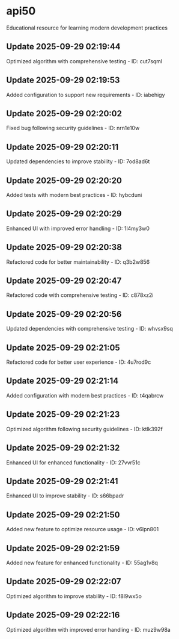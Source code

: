 # api50
Educational resource for learning modern development practices

## Update 2025-09-29 02:19:44
Optimized algorithm with comprehensive testing - ID: cut7sqml


## Update 2025-09-29 02:19:53
Added configuration to support new requirements - ID: iabehigy


## Update 2025-09-29 02:20:02
Fixed bug following security guidelines - ID: nrn1e10w


## Update 2025-09-29 02:20:11
Updated dependencies to improve stability - ID: 7od8ad6t


## Update 2025-09-29 02:20:20
Added tests with modern best practices - ID: hybcduni


## Update 2025-09-29 02:20:29
Enhanced UI with improved error handling - ID: 1l4my3w0


## Update 2025-09-29 02:20:38
Refactored code for better maintainability - ID: q3b2w856


## Update 2025-09-29 02:20:47
Refactored code with comprehensive testing - ID: c878xz2i


## Update 2025-09-29 02:20:56
Updated dependencies with comprehensive testing - ID: whvsx9sq


## Update 2025-09-29 02:21:05
Refactored code for better user experience - ID: 4u7rod9c


## Update 2025-09-29 02:21:14
Added configuration with modern best practices - ID: t4qabrcw


## Update 2025-09-29 02:21:23
Optimized algorithm following security guidelines - ID: ktlk392f


## Update 2025-09-29 02:21:32
Enhanced UI for enhanced functionality - ID: 27vvr51c


## Update 2025-09-29 02:21:41
Enhanced UI to improve stability - ID: s66bpadr


## Update 2025-09-29 02:21:50
Added new feature to optimize resource usage - ID: v6lpn801


## Update 2025-09-29 02:21:59
Added new feature for enhanced functionality - ID: 55ag1v8q


## Update 2025-09-29 02:22:07
Optimized algorithm to improve stability - ID: f8l9wx5o


## Update 2025-09-29 02:22:16
Optimized algorithm with improved error handling - ID: muz9w98a

